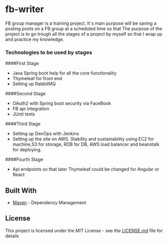 # fb-writer
FB group manager is a training project. It`s main purpose will be saving a posting posts on a FB group at a scheduled time so that
The purpose of the project is to go trough all the stages of a project by myself so that I wrap up and practice my knowledge.  
### Technologies to be used by stages

####First Stage
* Java Spring boot help for all the core functionality
* Thymeleaf for front end
* Setting up RabbitMQ 

####Second Stage
* OAuth2 with Spring boot security via FaceBook
* FB api integration
* JUnit tests

####Third Stage
* Setting up DevOps with Jenkins
* Setting up the site on AWS. Stability and sustainability using EC2 for machine,S3 for storage, RDB for DB, AWS load balancer and beanstalk for deploying.  

####Fourth Stage
* Api endpoints so that later Thymeleaf could be changed for Angular or React 


## Built With

* [Maven](https://maven.apache.org/) - Dependency Management

## License

This project is licensed under the MIT License - see the [LICENSE.md](LICENSE.md) file for details